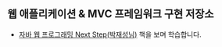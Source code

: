 ## 웹 애플리케이션 & MVC 프레임워크 구현 저장소

- [자바 웹 프로그래밍 Next Step(박재성님)](https://product.kyobobook.co.kr/detail/S000001624682) 책을 보며 학습합니다.